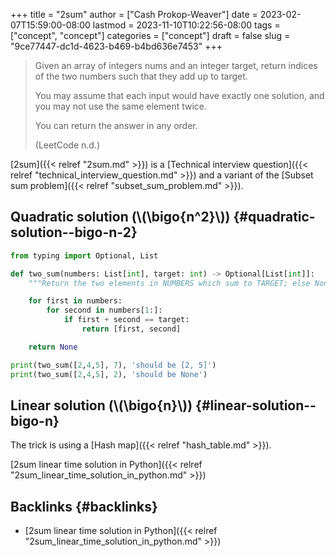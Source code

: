 +++
title = "2sum"
author = ["Cash Prokop-Weaver"]
date = 2023-02-07T15:59:00-08:00
lastmod = 2023-11-10T10:22:56-08:00
tags = ["concept", "concept"]
categories = ["concept"]
draft = false
slug = "9ce77447-dc1d-4623-b469-b4bd636e7453"
+++

> Given an array of integers nums and an integer target, return indices of the two numbers such that they add up to target.
>
> You may assume that each input would have exactly one solution, and you may not use the same element twice.
>
> You can return the answer in any order.
>
> (LeetCode n.d.)

[2sum]({{< relref "2sum.md" >}}) is a [Technical interview question]({{< relref "technical_interview_question.md" >}}) and a variant of the [Subset sum problem]({{< relref "subset_sum_problem.md" >}}).


## Quadratic solution (\\(\bigo{n^2}\\)) {#quadratic-solution--bigo-n-2}

```python
from typing import Optional, List

def two_sum(numbers: List[int], target: int) -> Optional[List[int]]:
    """Return the two elements in NUMBERS which sum to TARGET; else None."""

    for first in numbers:
        for second in numbers[1:]:
            if first + second == target:
                return [first, second]

    return None

print(two_sum([2,4,5], 7), 'should be [2, 5]')
print(two_sum([2,4,5], 2), 'should be None')
```


## Linear solution (\\(\bigo{n}\\)) {#linear-solution--bigo-n}

The trick is using a [Hash map]({{< relref "hash_table.md" >}}).

[2sum linear time solution in Python]({{< relref "2sum_linear_time_solution_in_python.md" >}})


## Backlinks {#backlinks}

-   [2sum linear time solution in Python]({{< relref "2sum_linear_time_solution_in_python.md" >}})
